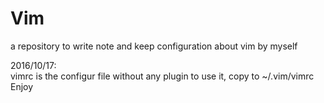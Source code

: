 # Vim
a repository to write note and keep configuration about vim by myself

2016/10/17:<br>
vimrc is the configur file without any plugin
to use it, copy to ~/.vim/vimrc
Enjoy

